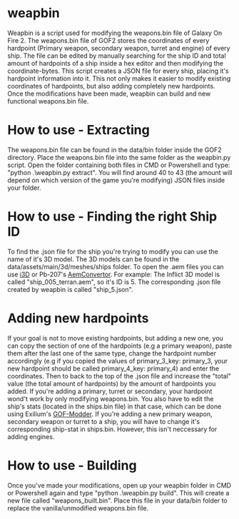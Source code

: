 # weapbin
Weapbin is a script used for modifying the weapons.bin file of Galaxy On Fire 2.
The weapons.bin file of GOF2 stores the coordinates of every hardpoint (Primary weapon, secondary weapon, turret and engine) of every ship. The file can be edited by manually searching for the ship ID and total amount of hardpoints of a ship inside a hex editor and then modifying the coordinate-bytes. This script creates a JSON file for every ship, placing it's hardpoint information into it. This not only makes it easier to modify existing coordinates of hardpoints, but also adding completely new hardpoints. Once the modifications have been made, weapbin can build and new functional weapons.bin file.

# How to use - Extracting
The weapons.bin file can be found in the data/bin folder inside the GOF2 directory. Place the weapons.bin file into the same folder as the weapbin.py script. Open the folder containing both files in CMD or Powershell and type: "python .\weapbin.py extract". You will find around 40 to 43 (the amount will depend on which version of the game you're modifying) JSON files inside your folder. 

# How to use - Finding the right Ship ID
To find the .json file for the ship you're trying to modify you can use the name of it's 3D model. The 3D models can be found in the data/assets/main/3d/meshes/ships folder. To open the .aem files you can use <a href="http://3doc.i3dconverter.com/">i3D</a> or Pb-207's <a href="https://github.com/Pb-207/AemConvertor">AemConvertor</a>. For example:
The Inflict 3D model is called "ship_005_terran.aem", so it's ID is 5. The corresponding .json file created by weapbin is called "ship_5.json".

# Adding new hardpoints
If your goal is not to move existing hardpoints, but adding a new one, you can copy the section of one of the hardpoints (e.g a primary weapon), paste them after the last one of the same type, change the hardpoint number accordingly (e.g if you copied the values of primary_3_key: primary_3, your new hardpoint should be called primary_4_key: primary_4) and enter the coordinates. Then to back to the top of the .json file and increase the "total" value (the total amount of hardpoints) by the amount of hardpoints you added. If you're adding a primary, turret or secondary, your hardpoint wond't work by only modifying weapons.bin. You also have to edit the ship's stats (located in the ships.bin file) in that case, which can be done using Exilium's <a href="https://mega.nz/#F!nZUEGSLT!_jh8vQzG5T4mhTe7sDLcpg">GOF-Modder</a>. If you're adding a new primary weapon, secondary weapon or turret to a ship, you will have to change it's corresponding ship-stat in ships.bin. However, this isn't neccessary for adding engines.

# How to use - Building
Once you've made your modifications, open up your weapbin folder in CMD or Powershell again and type "python .\weapbin.py build". This will create a new file called "weapons_built.bin". Place this file in your data/bin folder to replace the vanilla/unmodified weapons.bin file.
